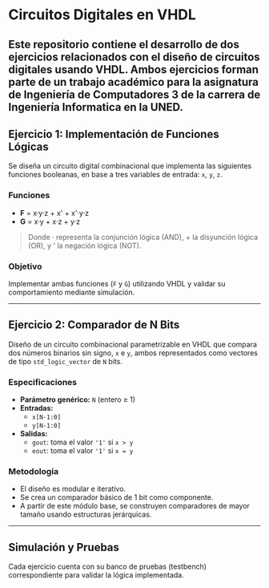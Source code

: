 # Circuitos Digitales en VHDL

Este repositorio contiene el desarrollo de dos ejercicios relacionados con el diseño de circuitos digitales usando VHDL. Ambos ejercicios forman parte de un trabajo académico para la asignatura de Ingeniería de Computadores 3 de la carrera de Ingeniería Informatica en la UNED.
---

## Ejercicio 1: Implementación de Funciones Lógicas

Se diseña un circuito digital combinacional que implementa las siguientes funciones booleanas, en base a tres variables de entrada: `x`, `y`, `z`.

### Funciones

- **F** = x·y·z + x' + x'·y·z  
- **G** = x·y + x·z + y·z

> Donde · representa la conjunción lógica (AND), + la disyunción lógica (OR), y ' la negación lógica (NOT).

### Objetivo

Implementar ambas funciones (`F` y `G`) utilizando VHDL y validar su comportamiento mediante simulación.

---

## Ejercicio 2: Comparador de N Bits

Diseño de un circuito combinacional parametrizable en VHDL que compara dos números binarios sin signo, `x` e `y`, ambos representados como vectores de tipo `std_logic_vector` de `N` bits.

### Especificaciones

- **Parámetro genérico:** `N` (entero ≥ 1)
- **Entradas:**
  - `x[N-1:0]`
  - `y[N-1:0]`
- **Salidas:**
  - `gout`: toma el valor `'1'` si `x > y`
  - `eout`: toma el valor `'1'` si `x = y`

### Metodología

- El diseño es modular e iterativo.
- Se crea un comparador básico de 1 bit como componente.
- A partir de este módulo base, se construyen comparadores de mayor tamaño usando estructuras jerárquicas.

---

## Simulación y Pruebas

Cada ejercicio cuenta con su banco de pruebas (testbench) correspondiente para validar la lógica implementada.


